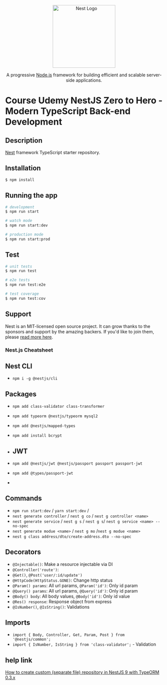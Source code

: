 <p align="center">
  <a href="http://nestjs.com/" target="blank"><img src="https://nestjs.com/img/logo-small.svg" width="200" alt="Nest Logo" /></a>
</p>

[circleci-image]: https://img.shields.io/circleci/build/github/nestjs/nest/master?token=abc123def456
[circleci-url]: https://circleci.com/gh/nestjs/nest

  <p align="center">A progressive <a href="http://nodejs.org" target="_blank">Node.js</a> framework for building efficient and scalable server-side applications.</p>
    <p align="center">
    <h1>Course Udemy NestJS Zero to Hero - Modern TypeScript Back-end Development</h1>
    </p>
  <!--[![Backers on Open Collective](https://opencollective.com/nest/backers/badge.svg)](https://opencollective.com/nest#backer)
  [![Sponsors on Open Collective](https://opencollective.com/nest/sponsors/badge.svg)](https://opencollective.com/nest#sponsor)-->

## Description

[Nest](https://github.com/nestjs/nest) framework TypeScript starter repository.

## Installation

```bash
$ npm install
```

## Running the app

```bash
# development
$ npm run start

# watch mode
$ npm run start:dev

# production mode
$ npm run start:prod
```

## Test

```bash
# unit tests
$ npm run test

# e2e tests
$ npm run test:e2e

# test coverage
$ npm run test:cov
```

## Support

Nest is an MIT-licensed open source project. It can grow thanks to the sponsors and support by the amazing backers. If you'd like to join them, please [read more here](https://docs.nestjs.com/support).



### Nest.js Cheatsheet

## Nest CLI

- `npm i -g @nestjs/cli`

## Packages

- `npm add class-validator class-transformer`
- `npm add typeorm @nestjs/typeorm mysql2`
- `npm add @nestjs/mapped-types`
- `npm add install bcrypt`
- ## JWT
- `npm add @nestjs/jwt @nestjs/passport passport passport-jwt`
- `npm add @types/passport-jwt`

- 

## Commands

- `npm run start:dev` / `yarn start:dev` / 
- `nest generate controller` / `nest g co` /  `nest g controller <name>`
- `nest generate service` / `nest g s` / `nest g s`/ `nest g service <name> --no-spec`
- `nest generate modue <name>` / `nest g mo` /`nest g modue <name>`
- `nest g class address/dto/create-address.dto --no-spec`

## Decorators

- `@Injectable()`: Make a resource injectable via DI
- `@Controller('route')`:
- `@Get()`, `@Post('user/:id/update')`
- `@HttpCode(HttpStatus.GONE)`: Change http status
- `@Param() params`: All url params, `@Param('id')`: Only id param
- `@Query() params`: All url params, `@Query('id')`: Only id param
- `@Body() body`: All body values, `@Body('id')`: Only id value
- `@Res() response`: Response object from express
- `@IsNumber()`, `@IsString()`: Validations

## Imports
- `import { Body, Controller, Get, Param, Post } from '@nestjs/common';`
- `import { IsNumber, IsString } from 'class-validator';` - Validation

## help link
[How to create custom (separate file) repository in NestJS 9 with TypeORM 0.3.x](https://stackoverflow.com/questions/74542474/how-to-create-custom-separate-file-repository-in-nestjs-9-with-typeorm-0-3-x)


